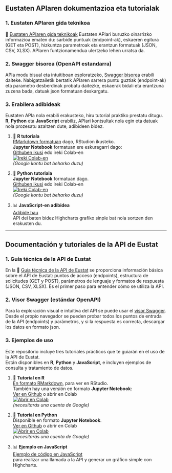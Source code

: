 
## Eustaten APIaren dokumentazioa eta tutorialak     

###  **1. Eustaten APIaren gida teknikoa**
📘 [Eustaten APIaren gida teknikoak](doc/API_doc_eu.md) Eustaten APIari buruzko oinarrizko informazioa ematen du: sarbide puntuak (endpoint-ak), eskaeren egitura (GET eta POST), hizkuntza parametroak eta erantzun formatuak (JSON, CSV, XLSX). APIaren funtzionamendua ulertzeko lehen urratsa da.

### 2. Swagger bisorea (OpenAPI estandarra)

APIa modu bisual eta intuitiboan esploratzeko, [Swagger bisorea](https://eustat.github.io/API-Eustat/swagger/eu/) erabili daiteke. Nabigatzailetik bertatik 
APIaren sarrera puntu guztiak (endpoint-ak) eta parametro desberdinak probatu daitezke, eskaerak bidali eta erantzuna zuzena bada, datuak json formatuan deskargatu.

### 3. Erabilera adibideak
Eustaten APIa nola erabili erakusteko, hiru tutorial praktiko prestatu ditugu.  
**R**, **Python** eta **JavaScript** erabiliz, APIari kontsultak nola egin eta datuak nola prozesatu azaltzen dute, adibideen bidez.

1. 📘 **R tutoriala**  
   [RMarkdown formatuan](https://github.com/eustat/API-Eustat/blob/main/code_examples/eu/tutorial_R_eu.Rmd) dago, RStudion ikusteko.  
    **Jupyter Notebook** formatuan ere eskuragarri dago:  
   [Githuben ikusi](https://github.com/eustat/API-Eustat/blob/main/code_examples/eu/tutorial_R_eu.ipynb) edo ireki Colab-en  
   [![Ireki Colab-en](https://colab.research.google.com/assets/colab-badge.svg)](https://colab.research.google.com/github/eustat/API-Eustat/blob/main/code_examples/eu/tutorial_R_eu.ipynb)  
   *(Google kontu bat beharko duzu)*

2. 📙 **Python tutoriala**  
   **Jupyter Notebook** formatuan dago.  
   [Githuben ikusi](https://github.com/eustat/API-Eustat/blob/main/code_examples/eu/tutorial_Python_eu.ipynb) edo ireki Colab-en  
   [![Ireki Colab-en](https://colab.research.google.com/assets/colab-badge.svg)](https://colab.research.google.com/github/eustat/API-Eustat/blob/main/code_examples/eu/tutorial_Python_eu.ipynb)  
   *(Google kontu bat beharko duzu)*

3. 📊 **JavaScript-en adibidea**  
   [Adibide hau](https://eustat.github.io/API-Eustat/code_examples/eu/tutorial_highcharts_eu.html)  
   API dei baten bidez Highcharts grafiko sinple bat nola sortzen den erakusten du.

  ---
  
## Documentación y tutoriales de la API de Eustat  

###  **1. Guía técnica de la API de Eustat**

En la 📘 [Guía técnica de la API de Eustat](doc/API_doc_es.md) se proporciona información básica sobre el API de Eustat: puntos de acceso (endpoints), estructura de solicitudes (GET y POST), parámetros de lenguaje y formatos de respuesta (JSON, CSV, XLSX). Es el primer paso para entender cómo se utiliza la API.

### 2. Visor Swagger (estándar OpenAPI)

Para la exploración visual e intuitiva del API se puede usar el [visor Swagger](https://eustat.github.io/API-Eustat/swagger/es/). Desde el propio navegador se pueden probar todos 
los puntos de entrada de la API (endpoints) y parámetros, y si la respuesta es correcta, descargar los datos en formato json.

### 3. Ejemplos de uso

Este repositorio incluye tres tutoriales prácticos que te guiarán en el uso de la API de Eustat.  
Están disponibles en **R**, **Python** y **JavaScript**, e incluyen ejemplos de consulta y tratamiento de datos.

1. 📘 **Tutorial en R**  
   [En formato RMarkdown](https://github.com/eustat/API-Eustat/blob/main/code_examples/es/tutorial_R_es.Rmd), para ver en RStudio.  
   También hay una versión en formato **Jupyter Notebook**:  
   [Ver en Github](https://github.com/eustat/API-Eustat/blob/main/code_examples/es/tutorial_R_es.ipynb) o abrir en Colab  
   [![Abrir en Colab](https://colab.research.google.com/assets/colab-badge.svg)](https://colab.research.google.com/github/eustat/API-Eustat/blob/main/code_examples/es/tutorial_R_es.ipynb)  
   *(necesitarás una cuenta de Google)*

2. 📙 **Tutorial en Python**  
   Disponible en formato **Jupyter Notebook**.  
   [Ver en Github](https://github.com/eustat/API-Eustat/blob/main/code_examples/es/tutorial_Python_es.ipynb) o abrir en Colab  
   [![Abrir en Colab](https://colab.research.google.com/assets/colab-badge.svg)](https://colab.research.google.com/github/eustat/API-Eustat/blob/main/code_examples/es/tutorial_Python_es.ipynb)  
   *(necesitarás una cuenta de Google)*

3. 📊 **Ejemplo en JavaScript**  
   [Ejemplo de código en JavaScript](https://eustat.github.io/API-Eustat/code_examples/es/tutorial_highcharts_es.html)  
   para realizar una llamada a la API y generar un gráfico simple con Highcharts.


